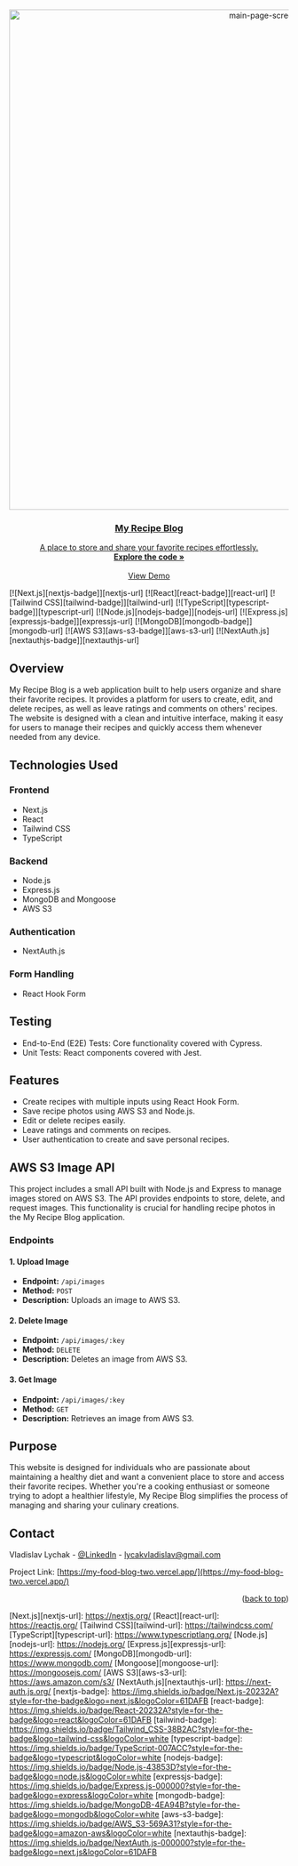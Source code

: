 <a name="readme-top"></a>

<br />
<div align="center">
  <a href="https://my-food-blog-two.vercel.app/" target='_blank'>
    <img src="./client/assets/images/main-screen.png" alt="main-page-screen" width='900'>
<h3 align="center">My Recipe Blog</h3>
  <p align="center">
A place to store and share your favorite recipes effortlessly.
    <br />
    <a href="https://github.com/LychakVlad/my-food-blog"><strong>Explore the code »</strong></a>
    <br />
    <br />
    <a href="https://my-food-blog-two.vercel.app/">View Demo</a>
  </p>
</div>
<!-- ABOUT THE PROJECT -->

[![Next.js][nextjs-badge]][nextjs-url] [![React][react-badge]][react-url] [![Tailwind CSS][tailwind-badge]][tailwind-url] [![TypeScript][typescript-badge]][typescript-url] [![Node.js][nodejs-badge]][nodejs-url] [![Express.js][expressjs-badge]][expressjs-url] [![MongoDB][mongodb-badge]][mongodb-url] [![AWS S3][aws-s3-badge]][aws-s3-url] [![NextAuth.js][nextauthjs-badge]][nextauthjs-url]

## Overview

My Recipe Blog is a web application built to help users organize and share their favorite recipes. It provides a platform for users to create, edit, and delete recipes, as well as leave ratings and comments on others' recipes. The website is designed with a clean and intuitive interface, making it easy for users to manage their recipes and quickly access them whenever needed from any device.

## Technologies Used

### Frontend

- Next.js
- React
- Tailwind CSS
- TypeScript

### Backend

- Node.js
- Express.js
- MongoDB and Mongoose
- AWS S3

### Authentication

- NextAuth.js

### Form Handling

- React Hook Form

## Testing

- End-to-End (E2E) Tests: Core functionality covered with Cypress.
- Unit Tests: React components covered with Jest.

## Features

- Create recipes with multiple inputs using React Hook Form.
- Save recipe photos using AWS S3 and Node.js.
- Edit or delete recipes easily.
- Leave ratings and comments on recipes.
- User authentication to create and save personal recipes.

## AWS S3 Image API

This project includes a small API built with Node.js and Express to manage images stored on AWS S3. The API provides endpoints to store, delete, and request images. This functionality is crucial for handling recipe photos in the My Recipe Blog application.

### Endpoints

#### 1. Upload Image

- **Endpoint:** `/api/images`
- **Method:** `POST`
- **Description:** Uploads an image to AWS S3.

#### 2. Delete Image

- **Endpoint:** `/api/images/:key`
- **Method:** `DELETE`
- **Description:** Deletes an image from AWS S3.

#### 3. Get Image

- **Endpoint:** `/api/images/:key`
- **Method:** `GET`
- **Description:** Retrieves an image from AWS S3.

## Purpose

This website is designed for individuals who are passionate about maintaining a healthy diet and want a convenient place to store and access their favorite recipes. Whether you're a cooking enthusiast or someone trying to adopt a healthier lifestyle, My Recipe Blog simplifies the process of managing and sharing your culinary creations.

## Contact

Vladislav Lychak - [@LinkedIn](https://www.linkedin.com/in/vladislav-lychak/) - lycakvladislav@gmail.com

Project Link: [https://my-food-blog-two.vercel.app/](https://my-food-blog-two.vercel.app/)

<p align="right">(<a href="#readme-top">back to top</a>)</p>

<!-- MARKDOWN LINKS & IMAGES -->
<!-- https://www.markdownguide.org/basic-syntax/#reference-style-links -->

[Next.js][nextjs-url]: https://nextjs.org/
[React][react-url]: https://reactjs.org/
[Tailwind CSS][tailwind-url]: https://tailwindcss.com/
[TypeScript][typescript-url]: https://www.typescriptlang.org/
[Node.js][nodejs-url]: https://nodejs.org/
[Express.js][expressjs-url]: https://expressjs.com/
[MongoDB][mongodb-url]: https://www.mongodb.com/
[Mongoose][mongoose-url]: https://mongoosejs.com/
[AWS S3][aws-s3-url]: https://aws.amazon.com/s3/
[NextAuth.js][nextauthjs-url]: https://next-auth.js.org/
[nextjs-badge]: https://img.shields.io/badge/Next.js-20232A?style=for-the-badge&logo=next.js&logoColor=61DAFB
[react-badge]: https://img.shields.io/badge/React-20232A?style=for-the-badge&logo=react&logoColor=61DAFB
[tailwind-badge]: https://img.shields.io/badge/Tailwind_CSS-38B2AC?style=for-the-badge&logo=tailwind-css&logoColor=white
[typescript-badge]: https://img.shields.io/badge/TypeScript-007ACC?style=for-the-badge&logo=typescript&logoColor=white
[nodejs-badge]: https://img.shields.io/badge/Node.js-43853D?style=for-the-badge&logo=node.js&logoColor=white
[expressjs-badge]: https://img.shields.io/badge/Express.js-000000?style=for-the-badge&logo=express&logoColor=white
[mongodb-badge]: https://img.shields.io/badge/MongoDB-4EA94B?style=for-the-badge&logo=mongodb&logoColor=white
[aws-s3-badge]: https://img.shields.io/badge/AWS_S3-569A31?style=for-the-badge&logo=amazon-aws&logoColor=white
[nextauthjs-badge]: https://img.shields.io/badge/NextAuth.js-000000?style=for-the-badge&logo=next.js&logoColor=61DAFB
